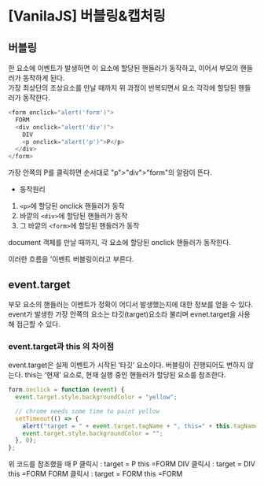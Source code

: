 # [VanilaJS] 버블링&캡처링

## 버블링

한 요소에 이벤트가 발생하면 이 요소에 할당된 핸들러가 동작하고, 이어서 부모의 핸들러가 동작하게 된다.  
가장 최상단의 조상요소를 만날 때까지 위 과정이 반복되면서 요소 각각에 할당된 핸들러가 동작한다.

```js
<form onclick="alert('form')">
  FORM
  <div onclick="alert('div')">
    DIV
    <p onclick="alert('p')">P</p>
  </div>
</form>
```

가장 안쪽의 P를 클릭하면 순서대로 "p">"div">"form"의 알람이 뜬다.

- 동작원리

1. `<p>`에 할당된 onclick 핸들러가 동작
2. 바깥의 `<div>`에 할당된 핸들러가 동작
3. 그 바깥의 `<form>`에 할당된 핸들러가 동작

document 객체를 만날 때까지, 각 요소에 할당된 onclick 핸들러가 동작한다.

이러한 흐름을 '이벤트 버블링이라고 부른다.

## event.target

부모 요소의 핸들러는 이벤트가 정확이 어디서 발생했는지에 대한 정보를 얻을 수 있다.  
event가 발생한 가장 안쪽의 요소는 타깃(target)요소라 불리며 evnet.target을 사용해 접근할 수 있다.

### event.target과 this 의 차이점

event.target은 실제 이벤트가 시작된 ‘타깃’ 요소이다.
버블링이 진행되어도 변하지 않는다.
this는 ‘현재’ 요소로, 현재 실행 중인 핸들러가 할당된 요소를 참조한다.

```js
form.onclick = function (event) {
  event.target.style.backgroundColor = "yellow";

  // chrome needs some time to paint yellow
  setTimeout(() => {
    alert("target = " + event.target.tagName + ", this=" + this.tagName);
    event.target.style.backgroundColor = "";
  }, 0);
};
```

위 코드를 참조했을 때
P 클릭시 : target = P this =FORM
DIV 클릭시 : target = DIV this =FORM
FORM 클릭시 : target = FORM this =FORM
